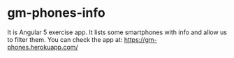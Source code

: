 # gm-phones-info
It is Angular 5 exercise app. It lists some smartphones with info and allow us to filter them.
You can check the app at: https://gm-phones.herokuapp.com/
